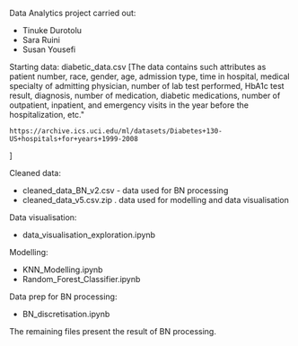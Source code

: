 Data Analytics project carried out:
- Tinuke Durotolu 
- Sara Ruini 
- Susan Yousefi

Starting data: diabetic_data.csv
[The data contains such attributes as patient number, race, gender, age, admission type, time in hospital, medical specialty of admitting physician, number of lab test performed, HbA1c test result, diagnosis, number of medication, diabetic medications, number of outpatient, inpatient, and emergency visits in the year before the hospitalization, etc."

    https://archive.ics.uci.edu/ml/datasets/Diabetes+130-US+hospitals+for+years+1999-2008
]


Cleaned data:
- cleaned_data_BN_v2.csv - data used for BN processing
- cleaned_data_v5.csv.zip . data used for modelling and data visualisation

Data visualisation:
-  	data_visualisation_exploration.ipynb

Modelling:
- KNN_Modelling.ipynb
- Random_Forest_Classifier.ipynb

Data prep for BN processing:
- BN_discretisation.ipynb

The remaining files present the result of BN processing.
